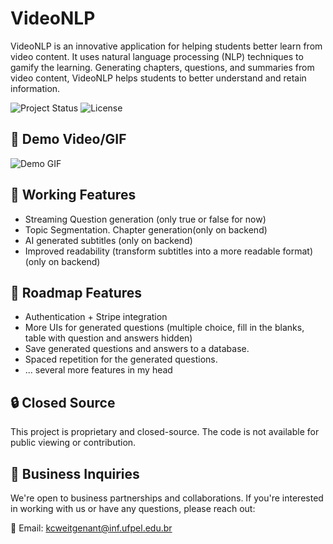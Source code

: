 # VideoNLP

VideoNLP is an innovative application for helping students better learn from video content. It uses natural language processing (NLP) techniques to gamify the learning. Generating chapters, questions, and summaries from video content, VideoNLP helps students to better understand and retain information.

![Project Status](https://img.shields.io/badge/status-active-brightgreen.svg)
![License](https://img.shields.io/badge/license-proprietary-red.svg)

## 🎥 Demo Video/GIF

<!-- Option 1: Embed a GIF -->
![Demo GIF](path/to/your/demo.gif)

<!-- Option 2: Embed a video (GitHub supports YouTube videos) -->
<!-- [![Demo Video](https://img.youtube.com/vi/VIDEO_ID/0.jpg)](https://www.youtube.com/watch?v=VIDEO_ID) -->

## 🌟 Working Features

- Streaming Question generation (only true or false for now)
- Topic Segmentation. Chapter generation(only on backend)
- AI generated subtitles (only on backend)
- Improved readability (transform subtitles into a more readable format)  (only on backend)


## 🚀 Roadmap Features

- Authentication + Stripe integration
- More UIs for generated questions (multiple choice, fill in the blanks, table with question and answers hidden)
- Save generated questions and answers to a database.
- Spaced repetition for the generated questions.
- ... several more features in my head

## 🔒 Closed Source

This project is proprietary and closed-source. The code is not available for public viewing or contribution.

## 💼 Business Inquiries

We're open to business partnerships and collaborations. If you're interested in working with us or have any questions, please reach out:

📧 Email: [kcweitgenant@inf.ufpel.edu.br](mailto:kcweitgenant@inf.ufpel.edu.br)